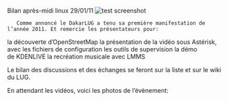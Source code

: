 
 Bilan après-midi linux 29/01/11
![test screenshot](image "")
    
       Comme annoncé le DakarLUG a tenu sa première manifestation de l’année 2011. Et remercie les présentateurs pour:

 la découverte d’OpenStreetMap 
 la présentation  de la vidéo sous Astérisk, avec les fichiers de configuration
 les outils de supervision
 la démo de KDENLIVE 
 la recréation musicale avec LMMS

 Le bilan des discussions et des échanges se feront sur la liste  et sur le wiki  du LUG.


En attendant les vidéos, voici les photos de l’évènement:




   
    
    
    



    



    



    



    



    



 
    
     